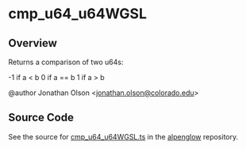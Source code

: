 # cmp_u64_u64WGSL

## Overview

Returns a comparison of two u64s:

-1 if a &lt; b
0 if a == b
1 if a &gt; b

@author Jonathan Olson &lt;jonathan.olson@colorado.edu&gt;



## Source Code

See the source for [cmp_u64_u64WGSL.ts](https://github.com/phetsims/alpenglow/blob/main/js/webgpu/wgsl/math/cmp_u64_u64WGSL.ts) in the [alpenglow](https://github.com/phetsims/alpenglow) repository.

